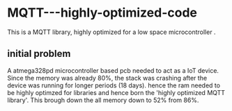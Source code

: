 # MQTT---highly-optimized-code
This is a MQTT library, highly optimized for a low space microcontroller . 

## initial problem 
A atmega328pd microcontroller based pcb needed to act as a IoT device. Since the memory was already 80%, the stack was crashing after the device was running for longer periods (18 days). hence the ram needed to be highly optimzed for libraries and hence born the 'highly optimized MQTT library'. This brough down the all memory down to 52% from 86%. 
